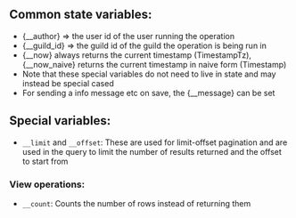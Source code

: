 ## Common state variables:

- {__author} => the user id of the user running the operation
- {__guild_id} => the guild id of the guild the operation is being run in
- {__now} always returns the current timestamp (TimestampTz), {__now_naive} returns the current timestamp in naive form (Timestamp)
- Note that these special variables do not need to live in state and may instead be special cased
- For sending a info message etc on save, the {__message} can be set

## Special variables:

- ``__limit`` and ``__offset``: These are used for limit-offset pagination and are used in the query to limit the number of results returned and the offset to start from

### View operations:

- ``__count``: Counts the number of rows instead of returning them